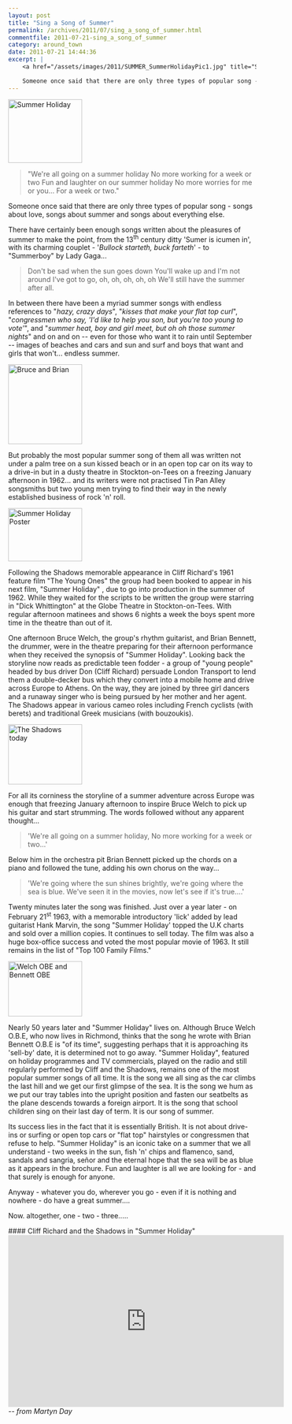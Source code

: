 ```yaml
---
layout: post
title: "Sing a Song of Summer"
permalink: /archives/2011/07/sing_a_song_of_summer.html
commentfile: 2011-07-21-sing_a_song_of_summer
category: around_town
date: 2011-07-21 14:44:36
excerpt: |
    <a href="/assets/images/2011/SUMMER_SummerHolidayPic1.jpg" title="See larger version of - Summer Holiday"><img src="/assets/images/2011/SUMMER_SummerHolidayPic1_thumb.jpg" width="150" height="129" alt="Summer Holiday" class="photo right" /></a>

    Someone once said that there are only three types of popular song - songs about love, songs about summer and songs about everything else.
---
```


<a href="/assets/images/2011/SUMMER_SummerHolidayPic1.jpg" title="See larger version of - Summer Holiday"><img src="/assets/images/2011/SUMMER_SummerHolidayPic1_thumb.jpg" width="150" height="129" alt="Summer Holiday" class="photo right" /></a>

> "We're all going on a summer holiday
>  No more working for a week or two
>  Fun and laughter on our summer holiday
>  No more worries for me or you...
>  For a week or two."
> 
 Someone once said that there are only three types of popular song - songs about love, songs about summer and songs about everything else.

There have certainly been enough songs written about the pleasures of summer to make the point, from the 13<sup>th</sup> century ditty 'Sumer is icumen in', with its charming couplet - '*Bullock starteth, buck farteth*' - to "Summerboy" by Lady Gaga...

> Don't be sad when the sun goes down
>  You'll wake up and I'm not around
>  I've got to go, oh, oh, oh, oh, oh
>  We'll still have the summer after all.
> 
 In between there have been a myriad summer songs with endless references to "*hazy, crazy days*", "*kisses that make your flat top curl*", "*congressmen who say, 'I'd like to help you son, but you're too young to vote'*", and "*summer heat, boy and girl meet, but oh oh those summer nights*" and on and on -- even for those who want it to rain until September -- images of beaches and cars and sun and surf and boys that want and girls that won't... endless summer.

<a href="/assets/images/2011/SUMMER_Bruce_and_Brian.jpg" title="See larger version of - Bruce and Brian"><img src="/assets/images/2011/SUMMER_Bruce_and_Brian_thumb.jpg" width="150" height="162" alt="Bruce and Brian" class="photo right" /></a>

But probably the most popular summer song of them all was written not under a palm tree on a sun kissed beach or in an open top car on its way to a drive-in but in a dusty theatre in Stockton-on-Tees on a freezing January afternoon in 1962... and its writers were not practised Tin Pan Alley songsmiths but two young men trying to find their way in the newly established business of rock 'n' roll.

<a href="/assets/images/2011/SUMMER_holiday_poster.jpg" title="See larger version of - Summer Holiday Poster"><img src="/assets/images/2011/SUMMER_holiday_poster_thumb.jpg" width="150" height="108" alt="Summer Holiday Poster" class="photo right" /></a>

Following the Shadows memorable appearance in Cliff Richard's 1961 feature film "The Young Ones" the group had been booked to appear in his next film, "Summer Holiday" , due to go into production in the summer of 1962. While they waited for the scripts to be written the group were starring in "Dick Whittington" at the Globe Theatre in Stockton-on-Tees. With regular afternoon matinees and shows 6 nights a week the boys spent more time in the theatre than out of it.

One afternoon Bruce Welch, the group's rhythm guitarist, and Brian Bennett, the drummer, were in the theatre preparing for their afternoon performance when they received the synopsis of "Summer Holiday". Looking back the storyline now reads as predictable teen fodder - a group of "young people" headed by bus driver Don (Cliff Richard) persuade London Transport to lend them a double-decker bus which they convert into a mobile home and drive across Europe to Athens. On the way, they are joined by three girl dancers and a runaway singer who is being pursued by her mother and her agent. The Shadows appear in various cameo roles including French cyclists (with berets) and traditional Greek musicians (with bouzoukis).

<a href="/assets/images/2011/SUMMER_The_Shadows_today.jpg" title="See larger version of - The Shadows today"><img src="/assets/images/2011/SUMMER_The_Shadows_today_thumb.jpg" width="150" height="122" alt="The Shadows today" class="photo right" /></a>

For all its corniness the storyline of a summer adventure across Europe was enough that freezing January afternoon to inspire Bruce Welch to pick up his guitar and start strumming. The words followed without any apparent thought...

> 'We're all going on a summer holiday,
>  No more working for a week or two...'
> 
 Below him in the orchestra pit Brian Bennett picked up the chords on a piano and followed the tune, adding his own chorus on the way...

> 'We're going where the sun shines brightly, we're going where the sea is blue.
>  We've seen it in the movies, now let's see if it's true....'
> 
 Twenty minutes later the song was finished. Just over a year later - on February 21<sup>st</sup> 1963, with a memorable introductory 'lick' added by lead guitarist Hank Marvin, the song "Summer Holiday' topped the U.K charts and sold over a million copies. It continues to sell today. The film was also a huge box-office success and voted the most popular movie of 1963. It still remains in the list of "Top 100 Family Films."

<a href="/assets/images/2011/SUMMER_Welch-OBE_Bennett-OBE.jpg" title="See larger version of - Welch OBE and Bennett OBE"><img src="/assets/images/2011/SUMMER_Welch-OBE_Bennett-OBE_thumb.jpg" width="150" height="112" alt="Welch OBE and Bennett OBE" class="photo right" /></a>

Nearly 50 years later and "Summer Holiday" lives on. Although Bruce Welch O.B.E, who now lives in Richmond, thinks that the song he wrote with Brian Bennett O.B.E is "of its time", suggesting perhaps that it is approaching its 'sell-by' date, it is determined not to go away. "Summer Holiday", featured on holiday programmes and TV commercials, played on the radio and still regularly performed by Cliff and the Shadows, remains one of the most popular summer songs of all time. It is the song we all sing as the car climbs the last hill and we get our first glimpse of the sea. It is the song we hum as we put our tray tables into the upright position and fasten our seatbelts as the plane descends towards a foreign airport. It is the song that school children sing on their last day of term. It is our song of summer.

Its success lies in the fact that it is essentially British. It is not about drive-ins or surfing or open top cars or "flat top" hairstyles or congressmen that refuse to help. "Summer Holiday" is an iconic take on a summer that we all understand - two weeks in the sun, fish 'n' chips and flamenco, sand, sandals and sangria, señor and the eternal hope that the sea will be as blue as it appears in the brochure. Fun and laughter is all we are looking for - and that surely is enough for anyone.

Anyway - whatever you do, wherever you go - even if it is nothing and nowhere - do have a great summer....

Now. altogether, one - two - three.....

<div markdown="1" class="box">
#### Cliff Richard and the Shadows in "Summer Holiday"

<iframe width="560" height="349" src="http://www.youtube-nocookie.com/embed/VFztPUSc-gI?rel=0" frameborder="0" allowfullscreen>
</iframe>
</div>
<cite>-- from Martyn Day</cite>

